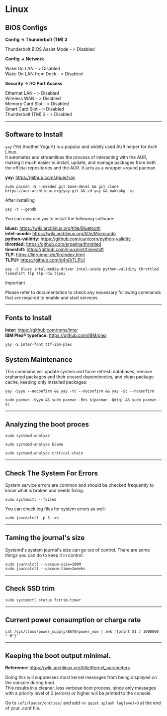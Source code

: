 # Linux

**BIOS Configs**  
-------------

**Config -> Thunderbolt (TM) 3**

Thunderbolt BIOS Assist Mode - > Disabled

**Config -> Network**

Wake On LAN - > Disabled  
Wake On LAN from Dock - > Disabled

**Security -> I/O Port Access**

Ethernet LAN - > Disabled  
Wireless WAN - > Disabled  
Memory Card Slot - > Disabled  
Smart Card Slot - > Disabled  
Thunderbolt (TM) 3 - > Disabled  

-------------
Software to Install
-------------
`yay` (Yet Another Yogurt) is a popular and widely used AUR helper for Arch Linux.  
It automates and streamlines the process of interacting with the AUR, making it much easier to install, update, and manage packages from both the official repositories and the AUR. It acts as a wrapper around pacman.  

**yay:** https://github.com/Jguer/yay
```
sudo pacman -S --needed git base-devel && git clone https://aur.archlinux.org/yay.git && cd yay && makepkg -si
```
After installing
```
yay -Y --gendb
```
You can now use `yay` to install the following software:

**bluez:** https://wiki.archlinux.org/title/Bluetooth  
**intel-ucode:** https://wiki.archlinux.org/title/Microcode  
**python-validity:** https://github.com/uunicorn/python-validity  
**throttled:** https://github.com/erpalma/throttled  
**timeshift:** https://github.com/linuxmint/timeshift  
**TLP:** https://linrunner.de/tlp/index.html  
**TLPUI:** https://github.com/d4nj1/TLPUI  

```
yay -S bluez intel-media-driver intel-ucode python-validity throttled timeshift tlp tlp-rdw tlpui
```
> [!IMPORTANT]
> Please refer to documentation to check any necessary following commands that are required to enable and start services.
-------------
Fonts to Install
-------------
**Inter:** https://github.com/rsms/inter  
**IBM Plex® typeface:** https://github.com/IBM/plex

```
yay -S inter-font ttf-ibm-plex
```

System Maintenance
-------------
This command will update system and force refresh databases, remove orphaned packages and their unused dependencies, and clean package cache, keeping only installed packages:

```
yay -Syyu --noconfirm && yay -Yc --noconfirm && yay -Sc --noconfirm
```
```
sudo pacman -Syyu && sudo pacman -Rns $(pacman -Qdtq) && sudo pacman -Sc
```
-------------
Analyzing the boot proces
-------------

```
sudo systemd-analyze
```

```
sudo systemd-analyze blame
```

```
sudo systemd-analyze critical-chain
```

-------------
Check The System For Errors
-------------
System service errors are common and should be checked frequently to know what is broken and needs fixing:

```
sudo systemctl --failed
```
You can check log files for system errors as well:
```
sudo journalctl -p 3 -xb
```

-------------
Taming the journal's size
-------------

Systemd's system journal's size can go out of control. There are some things you can do to keep it in control:

```
sudo journalctl --vacuum-size=100M
sudo journalctl --vacuum-time=2weeks
```

-------------
Check SSD trim
-------------
```
sudo systemctl status fstrim.timer
```
-------------
Current power consumption or charge rate
-------------
```
cat /sys/class/power_supply/BAT0/power_now | awk '{print $1 / 1000000 " W"}'
```

-------------
Keeping the boot output minimal.
-------------
**Reference:** https://wiki.archlinux.org/title/Kernel_parameters  

Doing this will suppresses most kernel messages from being displayed on the console during boot.  
This results in a cleaner, less verbose boot process, since only messages with a priority level of 3 (errors) or higher will be printed to the console.

Go to  `/efi/loader/entries/` and add `rw quiet splash loglevel=3` at the end of your .conf file.



